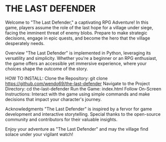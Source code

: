# THE LAST DEFENDER
Welcome to "The Last Defender," a captivating RPG Adventure! In this game, players assume the role of the last hope for a village under siege, facing the imminent threat of enemy blobs. Prepare to make strategic decisions, engage in epic quests, and become the hero that the village desperately needs.

Overview
"The Last Defender" is implemented in Python, leveraging its versatility and simplicity. Whether you're a beginner or an RPG enthusiast, the game offers an accessible yet immersive experience, where your choices shape the outcome of the story.



HOW TO INSTALL:
Clone the Repository: git clone https://github.com/wendo69/the-last-defender
Navigate to the Project Directory: cd the-last-defender
Run the Game: index.html
Follow On-Screen Instructions: Interact with the game using simple commands and make decisions that impact your character's journey.



Acknowledgments
"The Last Defender" is inspired by a fervor for game development and interactive storytelling. Special thanks to the open-source community and contributors for their valuable insights.


Enjoy your adventure as "The Last Defender" and may the village find solace under your vigilant watch!


